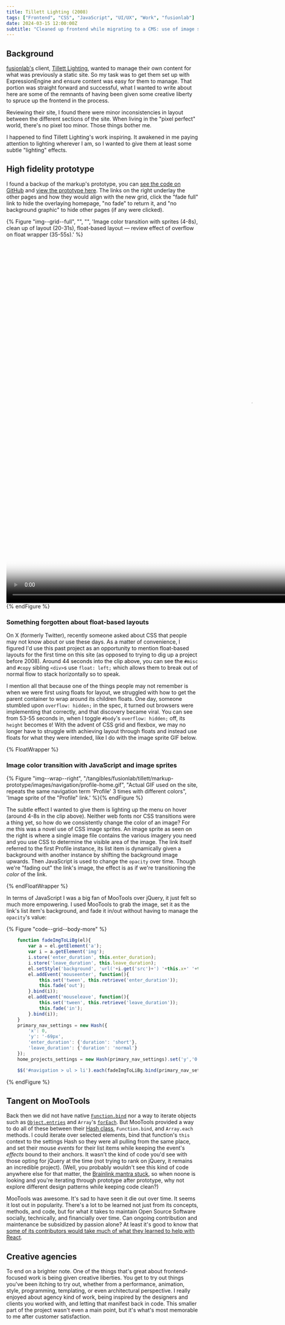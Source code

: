 ```yaml
---
title: Tillett Lighting (2008)
tags: ["Frontend", "CSS", "JavaScript", "UI/UX", "Work", "fusionlab"]
date: 2024-03-15 12:00:00Z
subtitle: "Cleaned up frontend while migrating to a CMS: use of image sprites, MooTools, and float-based layout."
---
```


## Background

[fusionlab's](https://www.fusionlab.com/) client, [Tillett Lighting](https://www.tillettlighting.com/), wanted to manage their own content for what was previously a static site. So my task was to get them set up with ExpressionEngine and ensure content was easy for them to manage. That portion was straight forward and successful, what I wanted to write about here are some of the remnants of having been given some creative liberty to spruce up the frontend in the process.

Reviewing their site, I found there were minor inconsistencies in layout between the different sections of the site. When living in the "pixel perfect" world, there's no pixel too minor. Those things bother me.

I happened to find Tillett Lighting's work inspiring. It awakened in me paying attention to lighting wherever I am, so I wanted to give them at least some subtle "lighting" effects.

## High fidelity prototype

I found a backup of the markup's prototype, you can [see the code on GitHub](https://github.com/notacouch/notacouch.com/tree/88cd58c569d4167b13b57598c4519b99547731c4/tangibles/fusionlab/tillett/markup-prototype) and [view the prototype here](/tangibles/fusionlab/tillett/markup-prototype/). The links on the right underlay the other pages and how they would align with the new grid, click the "fade full" link to hide the overlaying homepage, "no fade" to return it, and "no background graphic" to hide other pages (if any were clicked).

{% Figure "img--grid--full", "", "", 'Image color transition with sprites (<span class="media-timestamp" data-media-id="tillett-lighting-prototype-demo" data-timestamp="4">4-8s</span>), clean up of layout (<span class="media-timestamp" data-media-id="tillett-lighting-prototype-demo" data-timestamp="20">20-31s</span>), float-based layout &mdash; review effect of overflow on float wrapper (<span class="media-timestamp" data-media-id="tillett-lighting-prototype-demo" data-timestamp="35">35-55s</span>).' %}
  <video id="tillett-lighting-prototype-demo" controls class="figure__img figure--img--body__img" width="1280" style="aspect-ratio: 4 / 3" poster="/blog-images/fusionlab/tillett/tillett-lighting-poster-optimized.png">
    <source src="/blog-images/fusionlab/tillett/tillett-lighting.m3u8" type="application/x-mpegURL">
    <source src="/blog-images/fusionlab/tillett/tillett-lighting.mp4" type="video/mp4">
    <track kind="captions" srclang="en" label="English" src="/blog-images/fusionlab/tillett/tillett-lighting-en.vtt" default>
  </video>
{% endFigure %}

### Something forgotten about float-based layouts

On X (formerly Twitter), recently someone asked about CSS that people may not know about or use these days. As a matter of convenience, I figured I'd use this past project as an opportunity to mention float-based layouts for the first time on this site (as opposed to trying to dig up a project before 2008). Around <span class="media-timestamp" data-media-id="tillett-lighting-prototype-demo" data-timestamp="44">44 seconds</span> into the clip above, you can see the `#misc` and `#copy` sibling `<div>`s use `float: left;` which allows them to break out of normal flow to stack horizontally so to speak.

I mention all that because one of the things people may not remember is when we were first using floats for layout, we struggled with how to get the parent container to wrap around its children floats. One day, someone stumbled upon `overflow: hidden;` in the spec, it turned out browsers were implementing that correctly, and that discovery became viral. You can see from <span class="media-timestamp" data-media-id="tillett-lighting-prototype-demo" data-timestamp="53">53-55 seconds</span> in, when I toggle `#body`'s `overflow: hidden;` off, its `height` becomes `0`! With the advent of CSS grid and flexbox, we may no longer have to struggle with achieving layout through floats and instead use floats for what they were intended, like I do with the image sprite GIF below.

{% FloatWrapper %}

### Image color transition with JavaScript and image sprites

{% Figure "img--wrap--right", "/tangibles/fusionlab/tillett/markup-prototype/images/navigation/profile-home.gif", "Actual GIF used on the site, repeats the same navigation term 'Profile' 3 times with different colors", 'Image sprite of the "Profile" link.' %}{% endFigure %}

The subtle effect I wanted to give them is lighting up the menu on hover (around <span class="media-timestamp" data-media-id="tillett-lighting-prototype-demo" data-timestamp="4">4-8s</span> in the clip above). Neither web fonts nor CSS transitions were a thing yet, so how do we consistently change the color of an image? For me this was a novel use of CSS image sprites. An image sprite as seen on the right is where a single image file contains the various imagery you need and you use CSS to determine the visible area of the image. The link itself referred to the first Profile instance, its list item is dynamically given a background with another instance by shifting the background image upwards. Then JavaScript is used to change the `opacity` over time. Though we're "fading out" the link's image, the effect is as if we're transitioning the _color_ of the link.

{% endFloatWrapper %}

In terms of JavaScript I was a big fan of MooTools over jQuery, it just felt so much more empowering. I used MooTools to grab the image, set it as the link's list item's background, and fade it in/out without having to manage the `opacity`'s value:

{% Figure "code--grid--body-more" %}

```js {.code .code--full tabindex="0"}
    function fadeImgToLiBg(el){
        var a = el.getElement('a');
        var i = a.getElement('img');
        i.store('enter_duration', this.enter_duration);
        i.store('leave_duration', this.leave_duration);
        el.setStyle('background', 'url('+i.get('src')+') '+this.x+' '+this.y+' no-repeat');
        el.addEvent('mouseenter', function(){
            this.set('tween', this.retrieve('enter_duration'));
            this.fade('out');
        }.bind(i));
        el.addEvent('mouseleave', function(){
            this.set('tween', this.retrieve('leave_duration'));
            this.fade('in');
        }.bind(i));
    }
    primary_nav_settings = new Hash({
        'x': 0,
        'y': '-69px',
        'enter_duration': {'duration': 'short'},
        'leave_duration': {'duration': 'normal'}
    });
    home_projects_settings = new Hash(primary_nav_settings).set('y','0');

    $$('#navigation > ul > li').each(fadeImgToLiBg.bind(primary_nav_settings));
```

{% endFigure %}

## Tangent on MooTools

Back then we did not have native [`Function.bind`](https://developer.mozilla.org/en-US/docs/Web/JavaScript/Reference/Global_objects/Function/bind) nor a way to iterate objects such as [`Object.entries`](https://developer.mozilla.org/en-US/docs/Web/JavaScript/Reference/Global_Objects/Object/entries) and `Array`'s [`forEach`](https://developer.mozilla.org/en-US/docs/Web/JavaScript/Reference/Global_Objects/Array/forEach). But MooTools provided a way to do all of these between their [Hash class](https://mootools.net/more/docs/1.6.0/Types/Hash), `Function.bind`, and `Array.each` methods. I could iterate over selected elements, bind that function's `this` context to the settings Hash so they were all pulling from the same place, and set their mouse _events_ for their list items while keeping the event's _effects_ bound to their anchors. It wasn't the kind of code you'd see with those opting for jQuery at the time (not trying to rank on jQuery, it remains an incredible project). (Well, you probably wouldn't see this kind of code anywhere else for that matter, the [Brainlink mantra stuck](/blog/diamond-guide-2000-do-things-different#stay-up-to-speed-by-doing-things-different), so when noone is looking and you're iterating through prototype after prototype, why not explore different design patterns while keeping code clean?)

MooTools was awesome. It's sad to have seen it die out over time. It seems it lost out in popularity. There's a lot to be learned not just from its concepts, methods, and code, but for what it takes to maintain Open Source Software socially, technically, and financially over time. Can ongoing contribution and maintenance be subsidized by passion alone? At least it's good to know that [some of its contributors would take much of what they learned to help with React](https://www.freecodecamp.org/news/between-the-wires-an-interview-with-mootools-contributors-33d764957575/).

## Creative agencies

To end on a brighter note. One of the things that's great about frontend-focused work is being given creative liberties. You get to try out things you've been itching to try out, whether from a performance, animation, style, programming, templating, or even architectural perspective. I really enjoyed about agency kind of work, being inspired by the designers and clients you worked with, and letting that manifest back in code. This smaller part of the project wasn't even a main point, but it's what's most memorable to me after customer satisfaction.
